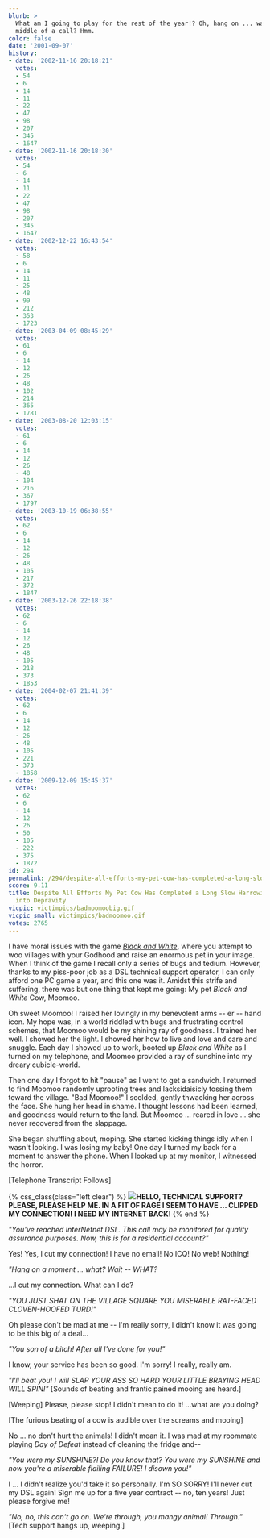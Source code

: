 ```yaml
---
blurb: >
  What am I going to play for the rest of the year!? Oh, hang on ... wasn't I in the
  middle of a call? Hmm.
color: false
date: '2001-09-07'
history:
- date: '2002-11-16 20:18:21'
  votes:
  - 54
  - 6
  - 14
  - 11
  - 22
  - 47
  - 98
  - 207
  - 345
  - 1647
- date: '2002-11-16 20:18:30'
  votes:
  - 54
  - 6
  - 14
  - 11
  - 22
  - 47
  - 98
  - 207
  - 345
  - 1647
- date: '2002-12-22 16:43:54'
  votes:
  - 58
  - 6
  - 14
  - 11
  - 25
  - 48
  - 99
  - 212
  - 353
  - 1723
- date: '2003-04-09 08:45:29'
  votes:
  - 61
  - 6
  - 14
  - 12
  - 26
  - 48
  - 102
  - 214
  - 365
  - 1781
- date: '2003-08-20 12:03:15'
  votes:
  - 61
  - 6
  - 14
  - 12
  - 26
  - 48
  - 104
  - 216
  - 367
  - 1797
- date: '2003-10-19 06:38:55'
  votes:
  - 62
  - 6
  - 14
  - 12
  - 26
  - 48
  - 105
  - 217
  - 372
  - 1847
- date: '2003-12-26 22:18:38'
  votes:
  - 62
  - 6
  - 14
  - 12
  - 26
  - 48
  - 105
  - 218
  - 373
  - 1853
- date: '2004-02-07 21:41:39'
  votes:
  - 62
  - 6
  - 14
  - 12
  - 26
  - 48
  - 105
  - 221
  - 373
  - 1858
- date: '2009-12-09 15:45:37'
  votes:
  - 62
  - 6
  - 14
  - 12
  - 26
  - 50
  - 105
  - 222
  - 375
  - 1872
id: 294
permalink: /294/despite-all-efforts-my-pet-cow-has-completed-a-long-slow-harrowing-descent-into-depravity/
score: 9.11
title: Despite All Efforts My Pet Cow Has Completed a Long Slow Harrowing Descent
  into Depravity
vicpic: victimpics/badmoomoobig.gif
vicpic_small: victimpics/badmoomoo.gif
votes: 2765
---
```


I have moral issues with the game [*Black and
White*](http://web.archive.org/web/20010907000000/http://www.planetblackandwhite.com/),
where you attempt to woo villages with your Godhood and raise an
enormous pet in your image. When I think of the game I recall only a
series of bugs and tedium. However, thanks to my piss-poor job as a DSL
technical support operator, I can only afford one PC game a year, and
this one was it. Amidst this strife and suffering, there was but one
thing that kept me going: My pet *Black and White* Cow, Moomoo.

Oh sweet Moomoo! I raised her lovingly in my benevolent arms -- er --
hand icon. My hope was, in a world riddled with bugs and frustrating
control schemes, that Moomoo would be my shining ray of goodness. I
trained her well. I showed her the light. I showed her how to live and
love and care and snuggle. Each day I showed up to work, booted up
*Black and White* as I turned on my telephone, and Moomoo provided a ray
of sunshine into my dreary cubicle-world.

Then one day I forgot to hit "pause" as I went to get a sandwich. I
returned to find Moomoo randomly uprooting trees and lacksidaisicly
tossing them toward the village. "Bad Moomoo!" I scolded, gently
thwacking her across the face. She hung her head in shame. I thought
lessons had been learned, and goodness would return to the land. But
Moomoo ... reared in love ... she never recovered from the slappage.

She began shuffling about, moping. She started kicking things idly when
I wasn't looking. I was losing my baby! One day I turned my back for a
moment to answer the phone. When I looked up at my monitor, I witnessed
the horror.

\[Telephone Transcript Follows\]

{% css_class(class="left clear") %}
[![](/img/victimpics/scissors.gif)](@/victim/271.md)**HELLO, TECHNICAL
SUPPORT? PLEASE, PLEASE HELP ME. IN A FIT OF RAGE I SEEM TO HAVE ...
CLIPPED MY CONNECTION! I NEED MY INTERNET BACK!**
{% end %}

*"You've reached InterNetnet DSL. This call may be monitored for quality
assurance purposes. Now, this is for a residential account?"*

Yes! Yes, I cut my connection! I have no email! No ICQ! No web! Nothing!

*"Hang on a moment ... what? Wait -- WHAT?*

...I cut my connection. What can I do?

*"YOU JUST SHAT ON THE VILLAGE SQUARE YOU MISERABLE RAT-FACED
CLOVEN-HOOFED TURD!"*

Oh please don't be mad at me -- I'm really sorry, I didn't know it was
going to be this big of a deal...

*"You son of a bitch! After all I've done for you!"*

I know, your service has been so good. I'm sorry! I really, really am.

*"I'll beat you! I will SLAP YOUR ASS SO HARD YOUR LITTLE BRAYING HEAD
WILL SPIN!"* \[Sounds of beating and frantic pained mooing are heard.\]

\[Weeping\] Please, please stop! I didn't mean to do it! ...what are you
doing?

\[The furious beating of a cow is audible over the screams and mooing\]

No ... no don't hurt the animals! I didn't mean it. I was mad at my
roommate playing *Day of Defeat* instead of cleaning the fridge and--

*"You were my SUNSHINE?! Do you know that? You were my SUNSHINE and now
you're a miserable flailing FAILURE! I disown you!"*

I ... I didn't realize you'd take it so personally. I'm SO SORRY! I'll
never cut my DSL again! Sign me up for a five year contract -- no, ten
years! Just please forgive me!

*"No, no, this can't go on. We're through, you mangy animal! Through."*
\[Tech support hangs up, weeping.\]
